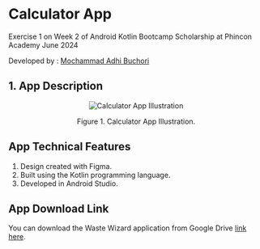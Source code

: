 # Calculator App
Exercise 1 on Week 2 of Android Kotlin Bootcamp Scholarship at Phincon Academy June 2024

Developed by : [Mochammad Adhi Buchori](www.linkedin.com/in/mochammad-adhi-b-2049a1136)

## 1. App Description

<div align="center">
  <img src="https://drive.google.com/uc?id=1a0_eTOOfgG-aco17skE6ujl-sJ-tyQl6" alt="Calculator App Illustration">
  <p>Figure 1. Calculator App Illustration.</p>
</div>

## App Technical Features
1. Design created with Figma.
2. Built using the Kotlin programming language.
3. Developed in Android Studio.

## App Download Link
You can download the Waste Wizard application from Google Drive [link here](https://drive.google.com/drive/folders/1vVm4M4Ito3gISCa5rilXD3mHk1-QqkRO?usp=sharing).
